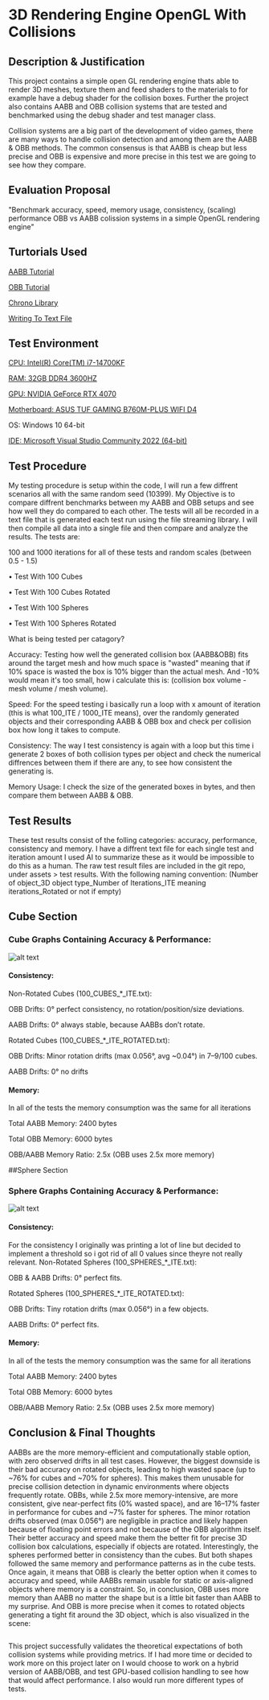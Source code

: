 # 3D Rendering Engine OpenGL With Collisions

## Description & Justification
This project contains a simple open GL rendering engine thats able to render 3D meshes, texture them and feed shaders to the materials to for example have a debug shader for the collision boxes.
Further the project also contains AABB and OBB collision systems that are tested and benchmarked using the debug shader and test manager class.

Collision systems are a big part of the development of video games, there are many ways to handle collision detection and among them are the AABB & OBB methods. 
The common consensus is that AABB is cheap but less precise and OBB is expensive and more precise in this test we are going to see how they compare.

## Evaluation Proposal
"Benchmark accuracy, speed, memory usage, consistency, (scaling) performance OBB vs AABB colission systems in a simple OpenGL rendering engine"

## Turtorials Used

[AABB Tutorial](https://developer.mozilla.org/en-US/docs/Games/Techniques/3D_collision_detection)

[OBB Tutorial](https://github.com/juj/MathGeoLib/blob/master/src/Geometry/OBB.cpp)

[Chrono Library](https://en.cppreference.com/w/cpp/chrono)

[Writing To Text File](https://stackoverflow.com/questions/72493490/trying-creating-and-writing-into-a-txt-file-in-c)

## Test Environment

[CPU: Intel(R) Core(TM) i7-14700KF](https://www.intel.com/content/www/us/en/products/sku/236789/intel-core-i7-processor-14700kf-33m-cache-up-to-5-60-ghz/specifications.html)

[RAM: 32GB DDR4 3600HZ](https://azerty.nl/product/corsair-vengeance-lpx-geheugen/4069527)

[GPU: NVIDIA GeForce RTX 4070](https://www.gigabyte.com/Graphics-Card/GV-N4070GAMING-OC-12GD#kf)

[Motherboard: ASUS TUF GAMING B760M-PLUS WIFI D4](https://www.asus.com/motherboards-components/motherboards/tuf-gaming/tuf-gaming-b760m-plus-wifi-d4/)

OS: Windows 10 64-bit

[IDE: Microsoft Visual Studio Community 2022 (64-bit)](https://visualstudio.microsoft.com/vs/community/)

## Test Procedure

My testing procedure is setup within the code, I will run a few diffrent scenarios all with the same random seed (10399).
My Objective is to compare diffrent benchmarks between my AABB and OBB setups and see how well they do compared to each other.
The tests will all be recorded in a text file that is generated each test run using the file streaming library. I will then compile all data into a single file and then compare and analyze the results.
The tests are: 

100 and 1000 iterations for all of these tests and random scales (between 0.5 - 1.5)

•	Test With 100 Cubes 

•	Test With 100 Cubes Rotated 

•	Test With 100 Spheres

•	Test With 100 Spheres Rotated

What is being tested per catagory?

Accuracy: Testing how well the generated collision box (AABB&OBB) fits around the target mesh and how much space is "wasted" meaning that if 10% space is wasted the box is 10% bigger than the actual mesh.
And -10% would mean it's too small, how i calculate this is: (collision box volume - mesh volume / mesh volume).

Speed: For the speed testing i basically run a loop with x amount of iteration (this is what 100_ITE / 1000_ITE means), over the randomly generated objects and their corresponding AABB & OBB box and check per collision box how long it takes to compute.

Consistency: The way I test consistency is again with a loop but this time i generate 2 boxes of both collision types per object and check the numerical diffrences between them if there are any, to see how consistent the generating is.

Memory Usage: I check the size of the generated boxes in bytes, and then compare them between AABB & OBB.

## Test Results
These test results consist of the folling categories: accuracy, performance, consistency and memory.
I have a diffrent text file for each single test and iteration amount I used AI to summarize these as it would be impossible to do this as a human.
The raw test result files are included in the git repo, under assets > test results. With the following naming convention: (Number of object_3D object type_Number of Iterations_ITE meaning iterations_Rotated or not if empty)

## Cube Section

### Cube Graphs Containing Accuracy & Performance:
![alt text](https://github.com/suppd/3D-Rendering-Engine-OpenGL-With-Collisions/blob/main/Project/assets/Test%20Result%20Graphs/Cubes.png "Cubes Graph")

#### Consistency:

Non-Rotated Cubes (100_CUBES_*_ITE.txt):

OBB Drifts: 0° perfect consistency, no rotation/position/size deviations.

AABB Drifts: 0° always stable, because AABBs don’t rotate.

Rotated Cubes (100_CUBES_*_ITE_ROTATED.txt):

OBB Drifts: Minor rotation drifts (max 0.056°, avg ~0.04°) in 7–9/100 cubes.

AABB Drifts: 0° no drifts

#### Memory:

In all of the tests the memory consumption was the same for all iterations

Total AABB Memory: 2400 bytes

Total OBB Memory: 6000 bytes

OBB/AABB Memory Ratio: 2.5x (OBB uses 2.5x more memory)

##Sphere Section

### Sphere Graphs Containing Accuracy & Performance:
![alt text](https://github.com/suppd/3D-Rendering-Engine-OpenGL-With-Collisions/blob/main/Project/assets/Test%20Result%20Graphs/Spheres.png "Spheres Graph")

#### Consistency:

For the consistency I originally was printing a lot of line but decided to implement a threshold so i got rid of all 0 values since theyre not really relevant.
Non-Rotated Spheres (100_SPHERES_*_ITE.txt):

OBB & AABB Drifts: 0° perfect fits.

Rotated Spheres (100_SPHERES_*_ITE_ROTATED.txt):

OBB Drifts: Tiny rotation drifts (max 0.056°) in a few objects.

AABB Drifts: 0° perfect fits.

#### Memory:

In all of the tests the memory consumption was the same for all iterations

Total AABB Memory: 2400 bytes

Total OBB Memory: 6000 bytes

OBB/AABB Memory Ratio: 2.5x (OBB uses 2.5x more memory)

## Conclusion & Final Thoughts

AABBs are the more memory-efficient and computationally stable option, with zero observed drifts in all test cases. However, the biggest downside is their bad accuracy on rotated objects, leading to high wasted space (up to ~76% for cubes and ~70% for spheres). This makes them unusable for precise collision detection in dynamic environments where objects frequently rotate.
OBBs, while 2.5x more memory-intensive, are more consistent, give near-perfect fits (0% wasted space), and are 16–17% faster in performance for cubes and ~7% faster for spheres. The minor rotation drifts observed (max 0.056°) are negligible in practice and likely happen because of floating point errors and not because of the OBB algorithm itself. Their better accuracy and speed make them the better fit for precise 3D collision box calculations, especially if objects are rotated.
Interestingly, the spheres performed better in consistency than the cubes. But both shapes followed the same memory and performance patterns as in the cube tests. Once again, it means that OBB is clearly the better option when it comes to accuracy and speed, while AABBs remain usable for static or axis-aligned objects where memory is a constraint.
So, in conclusion, OBB uses more memory than AABB no matter the shape but is a little bit faster than AABB to my surprise. And OBB is more precise when it comes to rotated objects generating a tight fit around the 3D object, which is also visualized in the scene: 

<IMG>

This project successfully validates the theoretical expectations of both collision systems while providing metrics. If I had more time or decided to work more on this project later on I would choose to work on a hybrid version of AABB/OBB, and test GPU-based collision handling to see how that would affect performance. I also would run more different types of tests.
